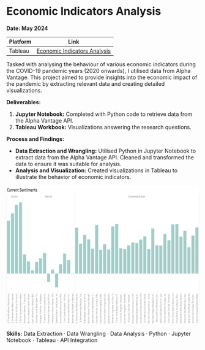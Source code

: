 # Economic Indicators Analysis

**Date: May 2024**

| Platform      | Link                                                                                                                                    |
|---------------|-----------------------------------------------------------------------------------------------------------------------------------------|
| Tableau       | [Economic Indicators Analysis](https://public.tableau.com/app/profile/pinar.gibson/viz/APIlab/EconomicIndicators)          |

Tasked with analysing the behaviour of various economic indicators during the COVID-19 pandemic years (2020 onwards), I utilised data from Alpha Vantage. This project aimed to provide insights into the economic impact of the pandemic by extracting relevant data and creating detailed visualizations.

**Deliverables:**

1. **Jupyter Notebook:** Completed with Python code to retrieve data from the Alpha Vantage API.
2. **Tableau Workbook:** Visualizations answering the research questions.

**Process and Findings:**

- **Data Extraction and Wrangling:** Utilised Python in Jupyter Notebook to extract data from the Alpha Vantage API. Cleaned and transformed the data to ensure it was suitable for analysis.
- **Analysis and Visualization:** Created visualizations in Tableau to illustrate the behavior of economic indicators.

![Sentiments](Sentiments.png)

**Skills:** Data Extraction · Data Wrangling · Data Analysis · Python · Jupyter Notebook · Tableau · API Integration
